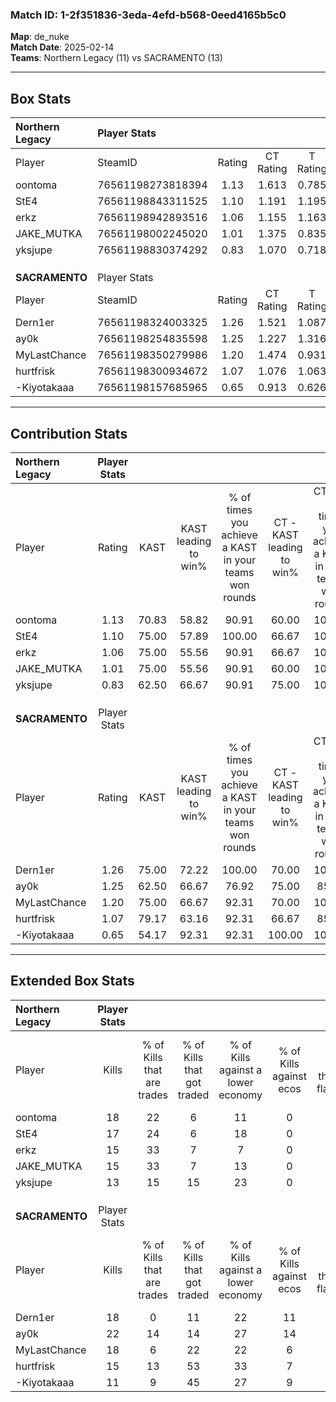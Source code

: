 ### Match ID: 1-2f351836-3eda-4efd-b568-0eed4165b5c0  
**Map**: de_nuke  
**Match Date**: 2025-02-14  
**Teams**: Northern Legacy (11) vs SACRAMENTO (13)  

---  

## Box Stats  

| **Northern Legacy** | Player Stats      |        |           |          |       |      |       |         |        |      |     |
| :- | :- | :-: | :-: | :-: | :-: | :-: | :-: | :-: | :-: | :-: | :-: |
| Player              | SteamID           | Rating | CT Rating | T Rating | KAST  | ADR  | Kills | Assists | Deaths | K/D  | HS% |
| oontoma             | 76561198273818394 |  1.13  |   1.613   |  0.785   | 70.83 | 82.7 |  18   |    4    |   17   | 1.06 | 38  |
| StE4                | 76561198843311525 |  1.10  |   1.191   |  1.195   | 75.00 | 65.3 |  17   |    5    |   16   | 1.06 | 52  |
| erkz                | 76561198942893516 |  1.06  |   1.155   |  1.163   | 75.00 | 77.0 |  15   |    5    |   16   | 0.94 | 46  |
| JAKE_MUTKA          | 76561198002245020 |  1.01  |   1.375   |  0.835   | 75.00 | 71.6 |  15   |    3    |   17   | 0.88 | 33  |
| yksjupe             | 76561198830374292 |  0.83  |   1.070   |  0.718   | 62.50 | 72.8 |  13   |    7    |   19   | 0.68 | 46  |
|                     |                   |        |           |          |       |      |       |         |        |      |     |
|                     |                   |        |           |          |       |      |       |         |        |      |     |
|                     |                   |        |           |          |       |      |       |         |        |      |     |
| **SACRAMENTO**      | Player Stats      |        |           |          |       |      |       |         |        |      |     |
| Player              | SteamID           | Rating | CT Rating | T Rating | KAST  | ADR  | Kills | Assists | Deaths | K/D  | HS% |
| Dern1er             | 76561198324003325 |  1.26  |   1.521   |  1.087   | 75.00 | 82.7 |  18   |    6    |   13   | 1.38 | 55  |
| ay0k                | 76561198254835598 |  1.25  |   1.227   |  1.316   | 62.50 | 95.0 |  22   |    3    |   17   | 1.29 | 54  |
| MyLastChance        | 76561198350279986 |  1.20  |   1.474   |  0.931   | 75.00 | 76.1 |  18   |    3    |   14   | 1.29 | 38  |
| hurtfrisk           | 76561198300934672 |  1.07  |   1.076   |  1.063   | 79.17 | 78.4 |  15   |    9    |   18   | 0.83 | 60  |
| -Kiyotakaaa         | 76561198157685965 |  0.65  |   0.913   |  0.626   | 54.17 | 54.1 |  11   |    1    |   17   | 0.65 | 63  |
---  

## Contribution Stats  

| **Northern Legacy** | Player Stats |       |                      |                                                        |                           |                                                             |                          |                                                            |
| :- | :-: | :-: | :-: | :-: | :-: | :-: | :-: | :-: |
| Player              |    Rating    | KAST  | KAST leading to win% | % of times you achieve a KAST in your teams won rounds | CT - KAST leading to win% | CT - % of times you achieve a KAST in your teams won rounds | T - KAST leading to win% | T - % of times you achieve a KAST in your teams won rounds |
| oontoma             |     1.13     | 70.83 |        58.82         |                         90.91                          |           60.00           |                           100.00                            |          57.14           |                           80.00                            |
| StE4                |     1.10     | 75.00 |        57.89         |                         100.00                         |           66.67           |                           100.00                            |          50.00           |                           100.00                           |
| erkz                |     1.06     | 75.00 |        55.56         |                         90.91                          |           66.67           |                           100.00                            |          44.44           |                           80.00                            |
| JAKE_MUTKA          |     1.01     | 75.00 |        55.56         |                         90.91                          |           60.00           |                           100.00                            |          50.00           |                           80.00                            |
| yksjupe             |     0.83     | 62.50 |        66.67         |                         90.91                          |           75.00           |                           100.00                            |          57.14           |                           80.00                            |
|                     |              |       |                      |                                                        |                           |                                                             |                          |                                                            |
|                     |              |       |                      |                                                        |                           |                                                             |                          |                                                            |
|                     |              |       |                      |                                                        |                           |                                                             |                          |                                                            |
| **SACRAMENTO**      | Player Stats |       |                      |                                                        |                           |                                                             |                          |                                                            |
| Player              |    Rating    | KAST  | KAST leading to win% | % of times you achieve a KAST in your teams won rounds | CT - KAST leading to win% | CT - % of times you achieve a KAST in your teams won rounds | T - KAST leading to win% | T - % of times you achieve a KAST in your teams won rounds |
| Dern1er             |     1.26     | 75.00 |        72.22         |                         100.00                         |           70.00           |                           100.00                            |          75.00           |                           100.00                           |
| ay0k                |     1.25     | 62.50 |        66.67         |                         76.92                          |           75.00           |                            85.71                            |          57.14           |                           66.67                            |
| MyLastChance        |     1.20     | 75.00 |        66.67         |                         92.31                          |           70.00           |                           100.00                            |          62.50           |                           83.33                            |
| hurtfrisk           |     1.07     | 79.17 |        63.16         |                         92.31                          |           66.67           |                            85.71                            |          60.00           |                           100.00                           |
| -Kiyotakaaa         |     0.65     | 54.17 |        92.31         |                         92.31                          |          100.00           |                           100.00                            |          83.33           |                           83.33                            |
---  

## Extended Box Stats  

| **Northern Legacy** | Player Stats |                            |                            |                                    |                         |                              |                                 |        |                             |                                     |                          |                               |                            |
| :- | :-: | :-: | :-: | :-: | :-: | :-: | :-: | :-: | :-: | :-: | :-: | :-: | :-: |
| Player              |    Kills     | % of Kills that are trades | % of Kills that got traded | % of Kills against a lower economy | % of Kills against ecos | % of Kills that are flawless | % of Kills that are close duels | Deaths | % of Deaths that get traded | % of Deaths against a lower economy | % of Deaths against ecos | % of Deaths that are flawless | % of Deaths that are close |
| oontoma             |      18      |             22             |             6              |                 11                 |            0            |              83              |                6                |   17   |             29              |                  6                  |            0             |              82               |             6              |
| StE4                |      17      |             24             |             6              |                 18                 |            0            |              53              |               12                |   16   |             25              |                 13                  |            0             |              81               |             6              |
| erkz                |      15      |             33             |             7              |                 7                  |            0            |              67              |                7                |   16   |             25              |                  6                  |            0             |              63               |             6              |
| JAKE_MUTKA          |      15      |             33             |             7              |                 13                 |            0            |              67              |                7                |   17   |             29              |                  6                  |            0             |              76               |             12             |
| yksjupe             |      13      |             15             |             15             |                 23                 |            0            |              62              |                0                |   19   |             21              |                  5                  |            0             |              79               |             16             |
|                     |              |                            |                            |                                    |                         |                              |                                 |        |                             |                                     |                          |                               |                            |
|                     |              |                            |                            |                                    |                         |                              |                                 |        |                             |                                     |                          |                               |                            |
|                     |              |                            |                            |                                    |                         |                              |                                 |        |                             |                                     |                          |                               |                            |
| **SACRAMENTO**      | Player Stats |                            |                            |                                    |                         |                              |                                 |        |                             |                                     |                          |                               |                            |
| Player              |    Kills     | % of Kills that are trades | % of Kills that got traded | % of Kills against a lower economy | % of Kills against ecos | % of Kills that are flawless | % of Kills that are close duels | Deaths | % of Deaths that get traded | % of Deaths against a lower economy | % of Deaths against ecos | % of Deaths that are flawless | % of Deaths that are close |
| Dern1er             |      18      |             0              |             11             |                 22                 |           11            |              89              |                0                |   13   |             15              |                 23                  |            8             |              54               |             0              |
| ay0k                |      22      |             14             |             14             |                 27                 |           14            |              64              |               14                |   17   |              6              |                 24                  |            6             |              59               |             6              |
| MyLastChance        |      18      |             6              |             22             |                 22                 |            6            |              72              |               11                |   14   |              7              |                 29                  |            0             |              86               |             14             |
| hurtfrisk           |      15      |             13             |             53             |                 33                 |            7            |              40              |               13                |   18   |              0              |                 17                  |            6             |              61               |             6              |
| -Kiyotakaaa         |      11      |             9              |             45             |                 27                 |            9            |             109              |                9                |   17   |             12              |                 24                  |            6             |              82               |             6              |
